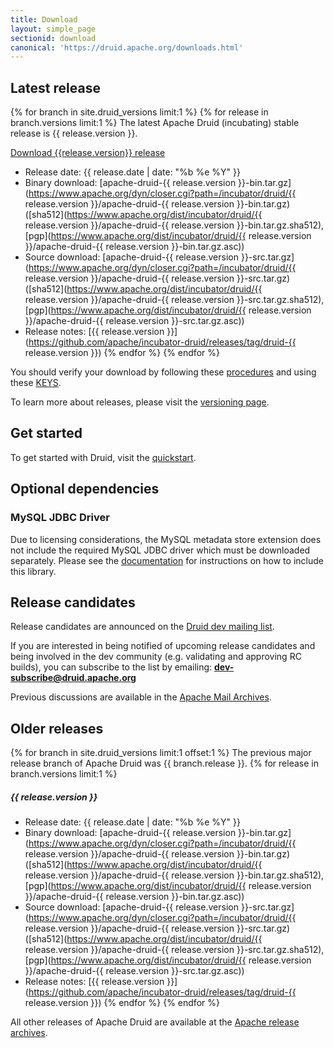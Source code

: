 ```yaml
---
title: Download
layout: simple_page
sectionid: download
canonical: 'https://druid.apache.org/downloads.html'
---
```


## Latest release

{% for branch in site.druid_versions limit:1 %}
{% for release in branch.versions limit:1 %}
The latest Apache Druid (incubating) stable release is {{ release.version }}.

<p>
<a class="large-button download" href="https://www.apache.org/dyn/closer.cgi?path=/incubator/druid/{{ release.version }}/apache-druid-{{ release.version }}-bin.tar.gz" download onclick="trackDownload('button', 'https://www.apache.org/dyn/closer.cgi?path=/incubator/druid/{{ release.version }}/apache-druid-{{ release.version }}-bin.tar.gz');"><span class="fa fa-download"></span> Download {{release.version}} release</a><br>
</p>

* Release date: {{ release.date | date: "%b %e %Y" }}
* Binary download: [apache-druid-{{ release.version }}-bin.tar.gz](https://www.apache.org/dyn/closer.cgi?path=/incubator/druid/{{ release.version }}/apache-druid-{{ release.version }}-bin.tar.gz) ([sha512](https://www.apache.org/dist/incubator/druid/{{ release.version }}/apache-druid-{{ release.version }}-bin.tar.gz.sha512), [pgp](https://www.apache.org/dist/incubator/druid/{{ release.version }}/apache-druid-{{ release.version }}-bin.tar.gz.asc))
* Source download: [apache-druid-{{ release.version }}-src.tar.gz](https://www.apache.org/dyn/closer.cgi?path=/incubator/druid/{{ release.version }}/apache-druid-{{ release.version }}-src.tar.gz) ([sha512](https://www.apache.org/dist/incubator/druid/{{ release.version }}/apache-druid-{{ release.version }}-src.tar.gz.sha512), [pgp](https://www.apache.org/dist/incubator/druid/{{ release.version }}/apache-druid-{{ release.version }}-src.tar.gz.asc))
* Release notes: [{{ release.version }}](https://github.com/apache/incubator-druid/releases/tag/druid-{{ release.version }})
{% endfor %}
{% endfor %}

You should verify your download by following these [procedures](https://www.apache.org/info/verification.html) and using these [KEYS](https://www.apache.org/dist/incubator/druid/KEYS).

To learn more about releases, please visit the [versioning page](/docs/latest/development/versioning.html).

## Get started

To get started with Druid, visit the [quickstart](/docs/latest/tutorials/index.html).

## Optional dependencies

### MySQL JDBC Driver

Due to licensing considerations, the MySQL metadata store extension does not include the required MySQL JDBC driver which
must be downloaded separately. Please see the [documentation](/docs/latest/development/extensions-core/mysql.html) for instructions on how to include this library.

## Release candidates

Release candidates are announced on the [Druid dev mailing list](https://lists.apache.org/list.html?dev@druid.apache.org).

If you are interested in being notified of upcoming release candidates and being involved in the dev community (e.g. validating and approving RC builds), you can subscribe to the list by emailing: **dev-subscribe@druid.apache.org**

Previous discussions are available in the [Apache Mail Archives](https://lists.apache.org/list.html?dev@druid.apache.org).

## Older releases

{% for branch in site.druid_versions limit:1 offset:1 %}
The previous major release branch of Apache Druid was {{ branch.release }}.
{% for release in branch.versions limit:1 %}

##### {{ release.version }}

* Release date: {{ release.date | date: "%b %e %Y" }}
* Binary download: [apache-druid-{{ release.version }}-bin.tar.gz](https://www.apache.org/dyn/closer.cgi?path=/incubator/druid/{{ release.version }}/apache-druid-{{ release.version }}-bin.tar.gz) ([sha512](https://www.apache.org/dist/incubator/druid/{{ release.version }}/apache-druid-{{ release.version }}-bin.tar.gz.sha512), [pgp](https://www.apache.org/dist/incubator/druid/{{ release.version }}/apache-druid-{{ release.version }}-bin.tar.gz.asc))
* Source download: [apache-druid-{{ release.version }}-src.tar.gz](https://www.apache.org/dyn/closer.cgi?path=/incubator/druid/{{ release.version }}/apache-druid-{{ release.version }}-src.tar.gz) ([sha512](https://www.apache.org/dist/incubator/druid/{{ release.version }}/apache-druid-{{ release.version }}-src.tar.gz.sha512), [pgp](https://www.apache.org/dist/incubator/druid/{{ release.version }}/apache-druid-{{ release.version }}-src.tar.gz.asc))
* Release notes: [{{ release.version }}](https://github.com/apache/incubator-druid/releases/tag/druid-{{ release.version }})
{% endfor %}
{% endfor %}

All other releases of Apache Druid are available at the [Apache release archives](https://archive.apache.org/dist/incubator/druid/).
